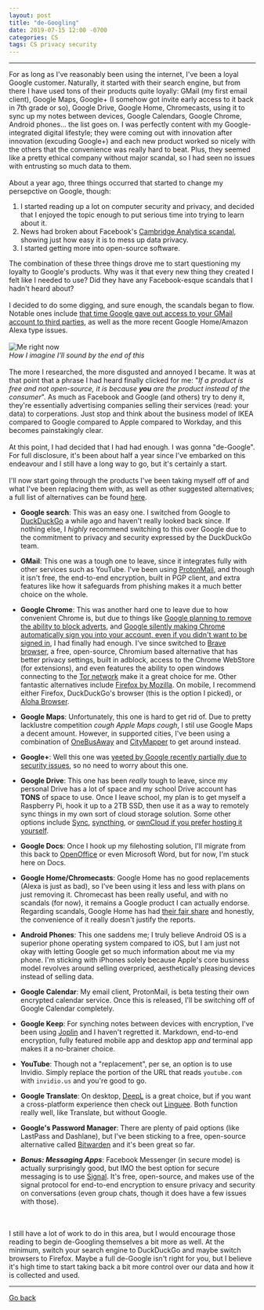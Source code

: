 ```yaml
---
layout: post
title: "de-Googling"
date: 2019-07-15 12:00 -0700
categories: CS
tags: CS privacy security
---
```


---

For as long as I've reasonably been using the internet, I've been a loyal Google customer. Naturally, it started with their search engine, but from there I have used tons of their products quite loyally: GMail (my first email client), Google Maps, Google+ (I somehow got invite early access to it back in 7th grade or so), Google Drive, Google Home, Chromecasts, using it to sync up my notes between devices, Google Calendars, Google Chrome, Android phones... the list goes on. I was perfectly content with my Google-integrated digital lifestyle; they were coming out with innovation after innovation (excuding Google+) and each new product worked so nicely with the others that the convenience was really hard to beat. Plus, they seemed like a pretty ethical company without major scandal, so I had seen no issues with entrusting so much data to them.
<br><br>
About a year ago, three things occurred that started to change my persepctive on Google, though:

1. I started reading up a lot on computer security and privacy, and decided that I enjoyed the topic enough to put serious time into trying to learn about it.
2. News had broken about Facebook's [Cambridge Analytica scandal](https://www.vox.com/policy-and-politics/2018/3/23/17151916/facebook-cambridge-analytica-trump-diagram), showing just how easy it is to mess up data privacy.
3. I started getting more into open-source software.

The combination of these three things drove me to start questioning my loyalty to Google's products. Why was it that every new thing they created I felt like I needed to use? Did they have any Facebook-esque scandals that I hadn't heard about?
<br><br>
I decided to do some digging, and sure enough, the scandals began to flow. Notable ones include [that time Google gave out access to your GMail account to third parties](https://www.independent.co.uk/life-style/gadgets-and-tech/news/google-gmail-data-sharing-email-inbox-privacy-scandal-a8548941.html), as well as the more recent Google Home/Amazon Alexa type issues.
<br><br>
<img src="https://tctechcrunch2011.files.wordpress.com/2013/05/insight-xkcd.png" alt="Me right now">
<br>
*How I imagine I'll sound by the end of this*
<br><br>
The more I researched, the more disgusted and annoyed I became. It was at that point that a phrase I had heard finally clicked for me: "*If a product is free and not open-source, it is because **you** are the product instead of the consumer*". As much as Facebook and Google (and others) try to deny it, they're essentially advertising companies selling their services (read: your data) to corperations. Just stop and think about the business model of IKEA compared to Google compared to Apple compared to Workday, and this becomes painstakingly clear.
<br><br>
At this point, I had decided that I had had enough. I was gonna "de-Google". For full disclosure, it's been about half a year since I've embarked on this endeavour and I still have a long way to go, but it's certainly a start.
<br><br>
I'll now start going through the products I've been taking myself off of and what I've been replacing them with, as well as other suggested alternatives; a full list of alternatives can be found [here](https://www.techspot.com/news/80729-complete-list-alternatives-all-google-products.html).

* **Google search**: This was an easy one. I switched from Google to [DuckDuckGo](https://duckduckgo.com) a while ago and haven't really looked back since. If nothing else, I *highly* recommend switching to this over Google due to the commitment to privacy and security expressed by the DuckDuckGo team.

* **GMail**: This one was a tough one to leave, since it integrates fully with other services such as YouTube. I've been using [ProtonMail](https://protonmail.com), and though it isn't free, the end-to-end encryption, built in PGP client, and extra features like how it safeguards from phishing makes it a much better choice on the whole.

* **Google Chrome**: This was another hard one to leave due to how convenient Chrome is, but due to things like [Google planning to remove the ability to block adverts](https://mspoweruser.com/google-is-planning-to-remove-ad-blockers-from-chrome-and-it-might-be-time-to-look-for-alternatives/), and [Google silently making Chrome automatically sign you into your account, even if you didn't want to be signed in](https://news.ycombinator.com/item?id=17942252), I had finally had enough. I've since switched to [Brave browser](https://brave.com/), a free, open-source, Chromium based alternative that has better privacy settings, built in adblock, access to the Chrome WebStore (for extensions), and even features the ability to open windows connecting to the [Tor network](https://www.torproject.org/) make it a great choice for me. Other fantastic alternatives include [Firefox by Mozilla](https://www.mozilla.org/en-US/firefox/new/). On mobile, I recommend either Firefox, DuckDuckGo's browser (this is the option I picked), or [Aloha Browser](https://alohabrowser.com/). 

* **Google Maps**: Unfortunately, this one is hard to get rid of. Due to pretty lacklustre competition *cough Apple Maps cough*, I stil use Google Maps a decent amount. However, in supported cities, I've been using a combination of [OneBusAway](https://onebusaway.org/) and [CityMapper](https://citymapper.com) to get around instead.

* **Google+**: Well this one was [yeeted by Google recently partially due to security issues](https://www.cnet.com/news/google-reportedly-exposed-data-of-hundreds-of-thousands-of-google-users/), so no need to worry about this one.

* **Google Drive**: This one has been *really* tough to leave, since my personal Drive has a lot of space and my school Drive account has **TONS** of space to use. Once I leave school, my plan is to get myself a Raspberry Pi, hook it up to a 2TB SSD, then use it as a way to remotely sync things in my own sort of cloud storage solution. Some other options include [Sync](https://www.sync.com/pricing/), [syncthing](https://github.com/syncthing/syncthing/tree/master), or [ownCloud if you prefer hosting it yourself](https://owncloud.org/).

* **Google Docs**: Once I hook up my filehosting solution, I'll migrate from this back to [OpenOffice](https://www.openoffice.org/) or even Microsoft Word, but for now, I'm stuck here on Docs.

* **Google Home/Chromecasts**: Google Home has no good replacements (Alexa is just as bad), so I've been using it less and less with plans on just removing it. Chromecast has been really useful, and with no scandals (for now), it remains a Google product I can actually endorse. Regarding scandals, Google Home has had [their fair share](https://www.independent.co.uk/life-style/gadgets-and-tech/news/google-home-smart-speaker-audio-recordings-privacy-voice-spy-a9000616.html) and honestly, the convenience of it really doesn't justify the reports.

* **Android Phones**: This one saddens me; I truly believe Android OS is a superior phone operating system compared to iOS, but I am just not okay with letting Google get so much information about me via my phone. I'm sticking with iPhones solely because Apple's core business model revolves around selling overpriced, aesthetically pleasing devices instead of selling data.

* **Google Calendar**: My email client, ProtonMail, is beta testing their own encrypted calendar service. Once this is released, I'll be switching off of Google Calendar completely.

* **Google Keep**: For synching notes between devices with encryption, I've been using [Joplin](https://joplinapp.org/) and I haven't regretted it. Markdown, end-to-end encryption, fully featured mobile app and desktop app *and* terminal app makes it a no-brainer choice.

* **YouTube**: Though not a "replacement", per se, an option is to use Invidio. Simply replace the portion of the URL that reads `youtube.com` with `invidio.us` and you're good to go.

* **Google Translate**: On desktop, [DeepL](https://www.deepl.com/translator) is a great choice, but if you want a cross-platform experience then check out [Linguee](https://www.linguee.com/). Both function really well, like Translate, but without Google.

* **Google's Password Manager**: There are plenty of paid options (like LastPass and Dashlane), but I've been sticking to a free, open-source alternative called [Bitwarden](https://bitwarden.com/) and it's been great so far.

* _**Bonus: Messaging Apps**_: Facebook Messenger (in secure mode) is actually surprisingly good, but IMO the best option for secure messaging is to use [Signal](https://www.signal.org/). It's free, open-source, and makes use of the signal protocol for end-to-end encryption to ensure privacy and security on conversations (even group chats, though it does have a few issues with those).

<br><br>
I still have a lot of work to do in this area, but I would encourage those reading to begin de-Googling themselves a bit more as well. At the minimum, switch your search engine to DuckDuckGo and maybe switch browsers to Firefox. Maybe a full de-Google isn't right for you, but I believe it's high time to start taking back a bit more control over our data and how it is collected and used.

---
[Go back](/innermachinations)
